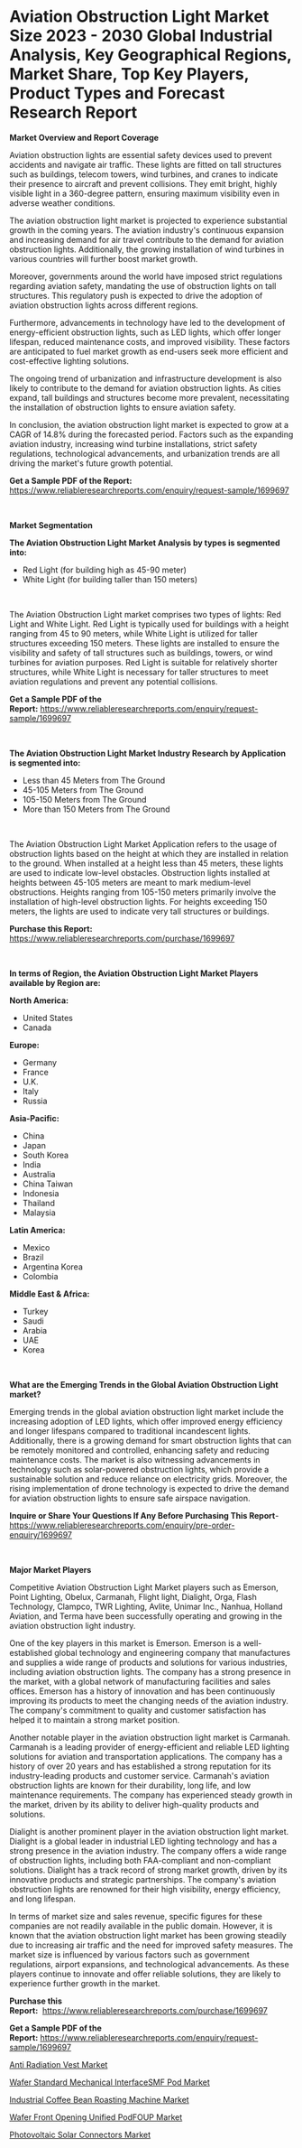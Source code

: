 <p><h1>Aviation Obstruction Light Market Size 2023 - 2030 Global Industrial Analysis, Key Geographical Regions, Market Share, Top Key Players, Product Types and Forecast Research Report</h1></p><p><strong>Market Overview and Report Coverage</strong></p>
<p><p>Aviation obstruction lights are essential safety devices used to prevent accidents and navigate air traffic. These lights are fitted on tall structures such as buildings, telecom towers, wind turbines, and cranes to indicate their presence to aircraft and prevent collisions. They emit bright, highly visible light in a 360-degree pattern, ensuring maximum visibility even in adverse weather conditions.</p><p>The aviation obstruction light market is projected to experience substantial growth in the coming years. The aviation industry's continuous expansion and increasing demand for air travel contribute to the demand for aviation obstruction lights. Additionally, the growing installation of wind turbines in various countries will further boost market growth.</p><p>Moreover, governments around the world have imposed strict regulations regarding aviation safety, mandating the use of obstruction lights on tall structures. This regulatory push is expected to drive the adoption of aviation obstruction lights across different regions.</p><p>Furthermore, advancements in technology have led to the development of energy-efficient obstruction lights, such as LED lights, which offer longer lifespan, reduced maintenance costs, and improved visibility. These factors are anticipated to fuel market growth as end-users seek more efficient and cost-effective lighting solutions.</p><p>The ongoing trend of urbanization and infrastructure development is also likely to contribute to the demand for aviation obstruction lights. As cities expand, tall buildings and structures become more prevalent, necessitating the installation of obstruction lights to ensure aviation safety.</p><p>In conclusion, the aviation obstruction light market is expected to grow at a CAGR of 14.8% during the forecasted period. Factors such as the expanding aviation industry, increasing wind turbine installations, strict safety regulations, technological advancements, and urbanization trends are all driving the market's future growth potential.</p></p>
<p><strong>Get a Sample PDF of the Report:</strong> <a href="https://www.reliableresearchreports.com/enquiry/request-sample/1699697">https://www.reliableresearchreports.com/enquiry/request-sample/1699697</a></p>
<p>&nbsp;</p>
<p><strong>Market Segmentation</strong></p>
<p><strong>The Aviation Obstruction Light Market Analysis by types is segmented into:</strong></p>
<p><ul><li>Red Light (for building high as 45-90 meter)</li><li>White Light (for building taller than 150 meters)</li></ul></p>
<p>&nbsp;</p>
<p><p>The Aviation Obstruction Light market comprises two types of lights: Red Light and White Light. Red Light is typically used for buildings with a height ranging from 45 to 90 meters, while White Light is utilized for taller structures exceeding 150 meters. These lights are installed to ensure the visibility and safety of tall structures such as buildings, towers, or wind turbines for aviation purposes. Red Light is suitable for relatively shorter structures, while White Light is necessary for taller structures to meet aviation regulations and prevent any potential collisions.</p></p>
<p><strong>Get a Sample PDF of the Report:</strong>&nbsp;<a href="https://www.reliableresearchreports.com/enquiry/request-sample/1699697">https://www.reliableresearchreports.com/enquiry/request-sample/1699697</a></p>
<p>&nbsp;</p>
<p><strong>The Aviation Obstruction Light Market Industry Research by Application is segmented into:</strong></p>
<p><ul><li>Less than 45 Meters from The Ground</li><li>45-105 Meters from The Ground</li><li>105-150 Meters from The Ground</li><li>More than 150 Meters from The Ground</li></ul></p>
<p>&nbsp;</p>
<p><p>The Aviation Obstruction Light Market Application refers to the usage of obstruction lights based on the height at which they are installed in relation to the ground. When installed at a height less than 45 meters, these lights are used to indicate low-level obstacles. Obstruction lights installed at heights between 45-105 meters are meant to mark medium-level obstructions. Heights ranging from 105-150 meters primarily involve the installation of high-level obstruction lights. For heights exceeding 150 meters, the lights are used to indicate very tall structures or buildings.</p></p>
<p><strong>Purchase this Report:</strong>&nbsp; <a href="https://www.reliableresearchreports.com/purchase/1699697">https://www.reliableresearchreports.com/purchase/1699697</a></p>
<p>&nbsp;</p>
<p><strong>In terms of Region, the Aviation Obstruction Light Market Players available by Region are:</strong></p>
<p>
    <p> <strong> North America: </strong>
        <ul>
            <li>United States</li>
            <li>Canada</li>
        </ul>
        </p> 
    <p> <strong> Europe: </strong>
        <ul>
            <li>Germany</li>
            <li>France</li>
            <li>U.K.</li>
            <li>Italy</li>
            <li>Russia</li>
        </ul>
        </p> 
    <p> <strong> Asia-Pacific: </strong>
        <ul>
            <li>China</li>
            <li>Japan</li>
            <li>South Korea</li>
            <li>India</li>
            <li>Australia</li>
            <li>China Taiwan</li>
            <li>Indonesia</li>
            <li>Thailand</li>
            <li>Malaysia</li>
        </ul>
        </p> 
    <p> <strong> Latin America: </strong>
        <ul>
            <li>Mexico</li>
            <li>Brazil</li>
            <li>Argentina Korea</li>
            <li>Colombia</li>
        </ul>
        </p> 
    <p> <strong> Middle East & Africa: </strong>
        <ul>
            <li>Turkey</li>
            <li>Saudi</li>
            <li>Arabia</li>
            <li>UAE</li>
            <li>Korea</li>
        </ul>
    </p>
    </p>
<p>&nbsp;</p>
<p><strong>What are the Emerging Trends in the Global Aviation Obstruction Light market?</strong></p>
<p><p>Emerging trends in the global aviation obstruction light market include the increasing adoption of LED lights, which offer improved energy efficiency and longer lifespans compared to traditional incandescent lights. Additionally, there is a growing demand for smart obstruction lights that can be remotely monitored and controlled, enhancing safety and reducing maintenance costs. The market is also witnessing advancements in technology such as solar-powered obstruction lights, which provide a sustainable solution and reduce reliance on electricity grids. Moreover, the rising implementation of drone technology is expected to drive the demand for aviation obstruction lights to ensure safe airspace navigation.</p></p>
<p><strong>Inquire or Share Your Questions If Any Before Purchasing This Report</strong>- <a href="https://www.reliableresearchreports.com/enquiry/pre-order-enquiry/1699697">https://www.reliableresearchreports.com/enquiry/pre-order-enquiry/1699697</a></p>
<p>&nbsp;</p>
<p><strong>Major Market Players</strong></p>
<p><p>Competitive Aviation Obstruction Light Market players such as Emerson, Point Lighting, Obelux, Carmanah, Flight light, Dialight, Orga, Flash Technology, Clampco, TWR Lighting, Avlite, Unimar Inc., Nanhua, Holland Aviation, and Terma have been successfully operating and growing in the aviation obstruction light industry.</p><p>One of the key players in this market is Emerson. Emerson is a well-established global technology and engineering company that manufactures and supplies a wide range of products and solutions for various industries, including aviation obstruction lights. The company has a strong presence in the market, with a global network of manufacturing facilities and sales offices. Emerson has a history of innovation and has been continuously improving its products to meet the changing needs of the aviation industry. The company's commitment to quality and customer satisfaction has helped it to maintain a strong market position.</p><p>Another notable player in the aviation obstruction light market is Carmanah. Carmanah is a leading provider of energy-efficient and reliable LED lighting solutions for aviation and transportation applications. The company has a history of over 20 years and has established a strong reputation for its industry-leading products and customer service. Carmanah's aviation obstruction lights are known for their durability, long life, and low maintenance requirements. The company has experienced steady growth in the market, driven by its ability to deliver high-quality products and solutions.</p><p>Dialight is another prominent player in the aviation obstruction light market. Dialight is a global leader in industrial LED lighting technology and has a strong presence in the aviation industry. The company offers a wide range of obstruction lights, including both FAA-compliant and non-compliant solutions. Dialight has a track record of strong market growth, driven by its innovative products and strategic partnerships. The company's aviation obstruction lights are renowned for their high visibility, energy efficiency, and long lifespan.</p><p>In terms of market size and sales revenue, specific figures for these companies are not readily available in the public domain. However, it is known that the aviation obstruction light market has been growing steadily due to increasing air traffic and the need for improved safety measures. The market size is influenced by various factors such as government regulations, airport expansions, and technological advancements. As these players continue to innovate and offer reliable solutions, they are likely to experience further growth in the market.</p></p>
<p><strong>Purchase this Report:</strong>&nbsp;&nbsp;<a href="https://www.reliableresearchreports.com/purchase/1699697">https://www.reliableresearchreports.com/purchase/1699697</a></p>
<p></p>
<p><strong>Get a Sample PDF of the Report:</strong>&nbsp;<a href="https://www.reliableresearchreports.com/enquiry/request-sample/1699697">https://www.reliableresearchreports.com/enquiry/request-sample/1699697</a></p>
<p><p><a href="https://medium.com/@index.mill.peace/anti-radiation-vest-market-research-report-its-history-and-forecast-2023-to-2030-02c8e0fde7ea">Anti Radiation Vest Market</a></p><p><a href="https://www.linkedin.com/pulse/wafer-standard-mechanical-interfacesmf-pod-market/">Wafer Standard Mechanical InterfaceSMF Pod Market</a></p><p><a href="https://medium.com/@palm.quick.roof/analyzing-industrial-coffee-bean-roasting-machine-market-global-industry-perspective-and-forecast-af170191e492">Industrial Coffee Bean Roasting Machine Market</a></p><p><a href="https://www.linkedin.com/pulse/wafer-front-opening-unified-podfoup-market-size-share-amp-uue5e/">Wafer Front Opening Unified PodFOUP Market</a></p><p><a href="https://www.linkedin.com/pulse/photovoltaic-solar-connectors-market-research-report-trlte/">Photovoltaic Solar Connectors Market</a></p></p>